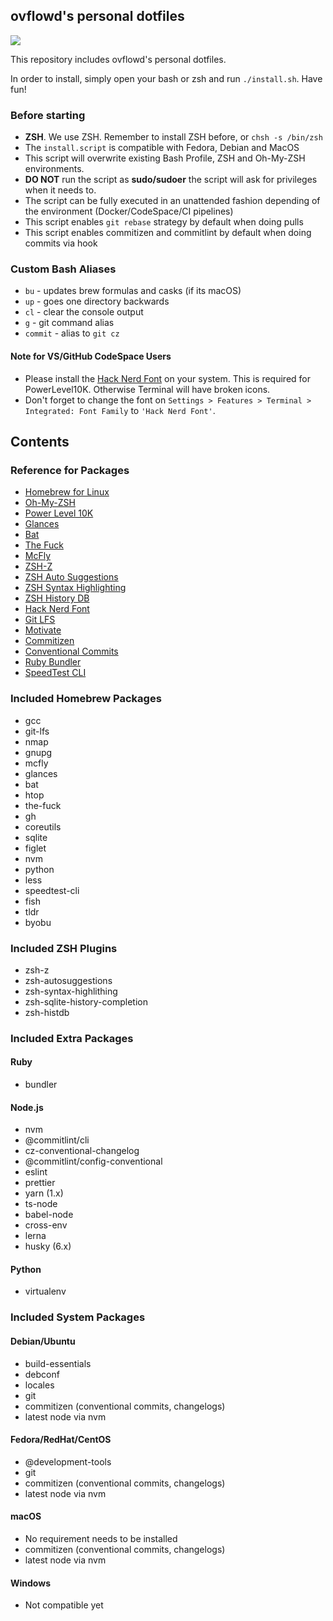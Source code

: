 ## ovflowd's personal dotfiles

![](https://imgur.com/9zfsTwH.jpg)

This repository includes ovflowd's personal dotfiles.

In order to install, simply open your bash or zsh and run `./install.sh`. Have fun!

### Before starting

- **ZSH**. We use ZSH. Remember to install ZSH before, or `chsh -s /bin/zsh`
- The `install.script` is compatible with Fedora, Debian and MacOS
- This script will overwrite existing Bash Profile, ZSH and Oh-My-ZSH environments.
- **DO NOT** run the script as **sudo/sudoer** the script will ask for privileges when it needs to.
- The script can be fully executed in an unattended fashion depending of the environment (Docker/CodeSpace/CI pipelines)
- This script enables `git rebase` strategy by default when doing pulls
- This script enables commitizen and commitlint by default when doing commits via hook

### Custom Bash Aliases

- `bu` - updates brew formulas and casks (if its macOS)
- `up` - goes one directory backwards
- `cl` - clear the console output
- `g` - git command alias
- `commit` - alias to `git cz`

#### Note for VS/GitHub CodeSpace Users

- Please install the [Hack Nerd Font](https://github.com/source-foundry/Hack) on your system. This is required for PowerLevel10K. Otherwise Terminal will have broken icons.
- Don't forget to change the font on `Settings > Features > Terminal > Integrated: Font Family` to `'Hack Nerd Font'`.

## Contents

### Reference for Packages

- [Homebrew for Linux](https://brew.sh)
- [Oh-My-ZSH](https://github.com/ohmyzsh/ohmyzsh)
- [Power Level 10K](https://github.com/romkatv/powerlevel10k)
- [Glances](https://github.com/nicolargo/glances)
- [Bat](https://github.com/sharkdp/bat)
- [The Fuck](https://github.com/nvbn/thefuck)
- [McFly](https://github.com/cantino/mcfly)
- [ZSH-Z](https://github.com/agkozak/zsh-z)
- [ZSH Auto Suggestions](https://github.com/zsh-users/zsh-autosuggestions)
- [ZSH Syntax Highlighting](https://github.com/zsh-users/zsh-syntax-highlighting)
- [ZSH History DB](https://github.com/larkery/zsh-histdb)
- [Hack Nerd Font](https://github.com/ryanoasis/nerd-fonts)
- [Git LFS](https://git-lfs.github.com/)
- [Motivate](https://github.com/mubaris/motivate)
- [Commitizen](https://github.com/commitizen)
- [Conventional Commits](https://www.conventionalcommits.org)
- [Ruby Bundler](https://bundler.io/)
- [SpeedTest CLI](https://www.speedtest.net/apps/cli)


### Included Homebrew Packages

- gcc
- git-lfs
- nmap
- gnupg
- mcfly
- glances
- bat
- htop
- the-fuck
- gh
- coreutils
- sqlite
- figlet
- nvm
- python
- less
- speedtest-cli
- fish
- tldr
- byobu

### Included ZSH Plugins

- zsh-z
- zsh-autosuggestions
- zsh-syntax-highlithing
- zsh-sqlite-history-completion
- zsh-histdb

### Included Extra Packages

#### Ruby

- bundler

#### Node.js

- nvm
- @commitlint/cli
- cz-conventional-changelog
- @commitlint/config-conventional
- eslint
- prettier
- yarn (1.x)
- ts-node
- babel-node
- cross-env
- lerna
- husky (6.x)

#### Python

- virtualenv

### Included System Packages

#### Debian/Ubuntu

- build-essentials
- debconf
- locales
- git
- commitizen (conventional commits, changelogs)
- latest node via nvm

#### Fedora/RedHat/CentOS

- @development-tools
- git
- commitizen (conventional commits, changelogs)
- latest node via nvm

#### macOS

- No requirement needs to be installed
- commitizen (conventional commits, changelogs)
- latest node via nvm

#### Windows

- Not compatible yet
